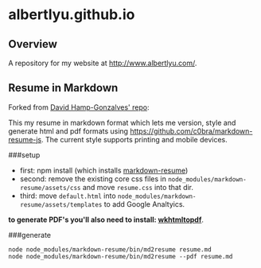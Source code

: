 albertlyu.github.io
===================

## Overview
A repository for my website at http://www.albertlyu.com/.

## Resume in Markdown
Forked from [David Hamp-Gonzalves' repo](https://github.com/davidhampgonsalves/resume):

This my resume in markdown format which lets me version, style and generate html and pdf formats using https://github.com/c0bra/markdown-resume-js. The current style supports printing and mobile devices.

###setup
* first: npm install (which installs [markdown-resume](https://github.com/there4/markdown-resume))
* second: remove the existing core css files in `node_modules/markdown-resume/assets/css` and move `resume.css` into that dir.
* third: move `default.html` into `node_modules/markdown-resume/assets/templates` to add Google Analtyics.


__to generate PDF's you'll also need to install: [wkhtmltopdf](https://github.com/pdfkit/pdfkit/wiki/Installing-WKHTMLTOPDF)__.

###generate
```shell
node node_modules/markdown-resume/bin/md2resume resume.md
node node_modules/markdown-resume/bin/md2resume --pdf resume.md
```